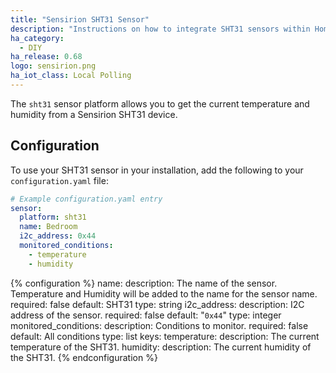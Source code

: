 ```yaml
---
title: "Sensirion SHT31 Sensor"
description: "Instructions on how to integrate SHT31 sensors within Home Assistant."
ha_category:
  - DIY
ha_release: 0.68
logo: sensirion.png
ha_iot_class: Local Polling
---
```


The `sht31` sensor platform allows you to get the current temperature and humidity from a Sensirion SHT31 device.

## Configuration

To use your SHT31 sensor in your installation, add the following to your `configuration.yaml` file:

```yaml
# Example configuration.yaml entry
sensor:
  platform: sht31
  name: Bedroom
  i2c_address: 0x44
  monitored_conditions:
    - temperature
    - humidity
```

{% configuration %}
  name:
    description: The name of the sensor. Temperature and Humidity will be added to the name for the sensor name.
    required: false
    default: SHT31
    type: string
  i2c_address:
    description: I2C address of the sensor.
    required: false
    default: "`0x44`"
    type: integer
  monitored_conditions:
    description: Conditions to monitor.
    required: false
    default: All conditions
    type: list
    keys:
      temperature:
        description: The current temperature of the SHT31.
      humidity:
        description: The current humidity of the SHT31.
{% endconfiguration %}
